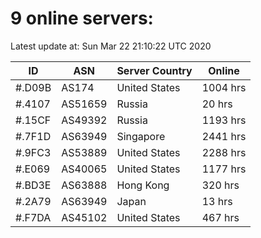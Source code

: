 # 9 online servers:

Latest update at: Sun Mar 22 21:10:22 UTC 2020

| ID | ASN | Server Country | Online |
| -- | --- | -------------- | ------ |
| #.D09B | AS174 | United States | 1004 hrs |
| #.4107 | AS51659 | Russia | 20 hrs |
| #.15CF | AS49392 | Russia | 1193 hrs |
| #.7F1D | AS63949 | Singapore | 2441 hrs |
| #.9FC3 | AS53889 | United States | 2288 hrs |
| #.E069 | AS40065 | United States | 1177 hrs |
| #.BD3E | AS63888 | Hong Kong | 320 hrs |
| #.2A79 | AS63949 | Japan | 13 hrs |
| #.F7DA | AS45102 | United States | 467 hrs |


